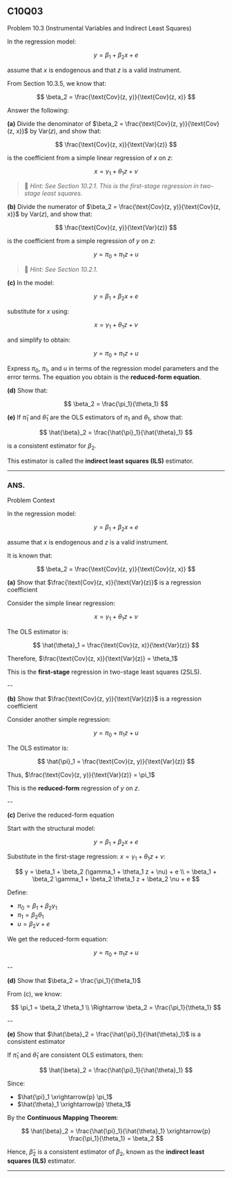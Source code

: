 ## C10Q03

Problem 10.3 (Instrumental Variables and Indirect Least Squares)

In the regression model:

$$
y = \beta_1 + \beta_2 x + e
$$

assume that $x$ is endogenous and that $z$ is a valid instrument.

From Section 10.3.5, we know that:

$$
\beta_2 = \frac{\text{Cov}(z, y)}{\text{Cov}(z, x)}
$$

Answer the following:

**(a)**
Divide the denominator of $\beta_2 = \frac{\text{Cov}(z, y)}{\text{Cov}(z, x)}$ by $\text{Var}(z)$, and show that:

$$
\frac{\text{Cov}(z, x)}{\text{Var}(z)}
$$

is the coefficient from a simple linear regression of $x$ on $z$:

$$
x = \gamma_1 + \theta_1 z + \nu
$$

> 🔎 *Hint: See Section 10.2.1. This is the first-stage regression in two-stage least squares.*


**(b)**
Divide the numerator of $\beta_2 = \frac{\text{Cov}(z, y)}{\text{Cov}(z, x)}$ by $\text{Var}(z)$, and show that:

$$
\frac{\text{Cov}(z, y)}{\text{Var}(z)}
$$

is the coefficient from a simple regression of $y$ on $z$:

$$
y = \pi_0 + \pi_1 z + u
$$

> 🔎 *Hint: See Section 10.2.1.*


**(c)**
In the model:

$$
y = \beta_1 + \beta_2 x + e
$$

substitute for $x$ using:

$$
x = \gamma_1 + \theta_1 z + \nu
$$

and simplify to obtain:

$$
y = \pi_0 + \pi_1 z + u
$$

Express $\pi_0$, $\pi_1$, and $u$ in terms of the regression model parameters and the error terms. The equation you obtain is the **reduced-form equation**.


**(d)**
Show that:

$$
\beta_2 = \frac{\pi_1}{\theta_1}
$$


**(e)**
If $\hat{\pi}_1$ and $\hat{\theta}_1$ are the OLS estimators of $\pi_1$ and $\theta_1$, show that:

$$
\hat{\beta}_2 = \frac{\hat{\pi}_1}{\hat{\theta}_1}
$$

is a consistent estimator for $\beta_2$.

This estimator is called the **indirect least squares (ILS)** estimator.


----

### ANS.

Problem Context

In the regression model:

$$
y = \beta_1 + \beta_2 x + e
$$

assume that $x$ is endogenous and $z$ is a valid instrument.

It is known that:

$$
\beta_2 = \frac{\text{Cov}(z, y)}{\text{Cov}(z, x)}
$$



**(a)** Show that $\frac{\text{Cov}(z, x)}{\text{Var}(z)}$ is a regression coefficient

Consider the simple linear regression:

$$
x = \gamma_1 + \theta_1 z + \nu
$$

The OLS estimator is:

$$
\hat{\theta}_1 = \frac{\text{Cov}(z, x)}{\text{Var}(z)}
$$

Therefore, $\frac{\text{Cov}(z, x)}{\text{Var}(z)} = \theta_1$

This is the **first-stage** regression in two-stage least squares (2SLS).

--

**(b)** Show that $\frac{\text{Cov}(z, y)}{\text{Var}(z)}$ is a regression coefficient

Consider another simple regression:

$$
y = \pi_0 + \pi_1 z + u
$$

The OLS estimator is:

$$
\hat{\pi}_1 = \frac{\text{Cov}(z, y)}{\text{Var}(z)}
$$

Thus, $\frac{\text{Cov}(z, y)}{\text{Var}(z)} = \pi_1$

This is the **reduced-form** regression of $y$ on $z$.

--

**(c)** Derive the reduced-form equation

Start with the structural model:

$$
y = \beta_1 + \beta_2 x + e
$$

Substitute in the first-stage regression: $x = \gamma_1 + \theta_1 z + \nu$:

$$
y = \beta_1 + \beta_2 (\gamma_1 + \theta_1 z + \nu) + e \\
= \beta_1 + \beta_2 \gamma_1 + \beta_2 \theta_1 z + \beta_2 \nu + e
$$

Define:

- $\pi_0 = \beta_1 + \beta_2 \gamma_1$
- $\pi_1 = \beta_2 \theta_1$
- $u = \beta_2 \nu + e$

We get the reduced-form equation:

$$
y = \pi_0 + \pi_1 z + u
$$

--

**(d)** Show that $\beta_2 = \frac{\pi_1}{\theta_1}$

From (c), we know:

$$
\pi_1 = \beta_2 \theta_1 \\
\Rightarrow \beta_2 = \frac{\pi_1}{\theta_1}
$$

--

**(e)** Show that $\hat{\beta}_2 = \frac{\hat{\pi}_1}{\hat{\theta}_1}$ is a consistent estimator

If $\hat{\pi}_1$ and $\hat{\theta}_1$ are consistent OLS estimators, then:

$$
\hat{\beta}_2 = \frac{\hat{\pi}_1}{\hat{\theta}_1}
$$

Since:

- $\hat{\pi}_1 \xrightarrow{p} \pi_1$
- $\hat{\theta}_1 \xrightarrow{p} \theta_1$

By the **Continuous Mapping Theorem**:

$$
\hat{\beta}_2 = \frac{\hat{\pi}_1}{\hat{\theta}_1} \xrightarrow{p} \frac{\pi_1}{\theta_1} = \beta_2
$$

Hence, $\hat{\beta}_2$ is a consistent estimator of $\beta_2$, known as the **indirect least squares (ILS)** estimator.

---







